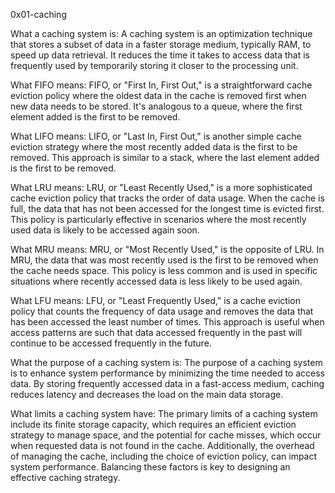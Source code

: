 0x01-caching

What a caching system is: A caching system is an optimization technique that stores a subset of data in a faster storage medium, typically RAM, to speed up data retrieval. It reduces the time it takes to access data that is frequently used by temporarily storing it closer to the processing unit.

What FIFO means: FIFO, or "First In, First Out," is a straightforward cache eviction policy where the oldest data in the cache is removed first when new data needs to be stored. It's analogous to a queue, where the first element added is the first to be removed.

What LIFO means: LIFO, or "Last In, First Out," is another simple cache eviction strategy where the most recently added data is the first to be removed. This approach is similar to a stack, where the last element added is the first to be removed.

What LRU means: LRU, or "Least Recently Used," is a more sophisticated cache eviction policy that tracks the order of data usage. When the cache is full, the data that has not been accessed for the longest time is evicted first. This policy is particularly effective in scenarios where the most recently used data is likely to be accessed again soon.

What MRU means: MRU, or "Most Recently Used," is the opposite of LRU. In MRU, the data that was most recently used is the first to be removed when the cache needs space. This policy is less common and is used in specific situations where recently accessed data is less likely to be used again.

What LFU means: LFU, or "Least Frequently Used," is a cache eviction policy that counts the frequency of data usage and removes the data that has been accessed the least number of times. This approach is useful when access patterns are such that data accessed frequently in the past will continue to be accessed frequently in the future.

What the purpose of a caching system is: The purpose of a caching system is to enhance system performance by minimizing the time needed to access data. By storing frequently accessed data in a fast-access medium, caching reduces latency and decreases the load on the main data storage.

What limits a caching system have: The primary limits of a caching system include its finite storage capacity, which requires an efficient eviction strategy to manage space, and the potential for cache misses, which occur when requested data is not found in the cache. Additionally, the overhead of managing the cache, including the choice of eviction policy, can impact system performance. Balancing these factors is key to designing an effective caching strategy.
